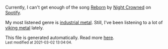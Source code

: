 
  Currently, I can't get enough of the song <a href="https://open.spotify.com/track/1q5WjxA3z6xhk5q9vA9QKm">Reborn</a> by <a href="https://open.spotify.com/artist/5SErd5q1jffsYwFs3ssVJh">Night Crowned</a> on <a href="https://open.spotify.com/user/9qz2xtkur2fengfsdcq8dd907?si=kq2SVrUkSNe0z1NJjpt7kg">Spotify</a>.

  My most listened genre is <a href="https://duckduckgo.com/?q=industrial metal music">industrial metal</a>.
  Still, I've been listening to a lot of <a href="https://duckduckgo.com/?q=viking metal music">viking metal</a> lately.

  This file is generated automatically. Read more <a href="https://github.com/CodeF0x/CodeF0x/blob/master/IMPORTANT.md">here</a>.
  <br>
  <sub>Last modified at 2021-03-02 13:04:04.</sub>
  